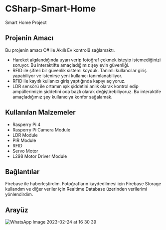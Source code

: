 # CSharp-Smart-Home
Smart Home Project 

## Projenin Amacı

Bu projenin amacı C# ile Akıllı Ev kontrolü sağlamaktı. 
- Hareket algılandığında uyarı verip fotoğraf çekmek isteyip istemediğinizi soruyor. Bu interaktifte amaçladığımız şey evin güvenliği.
- RFID ile şifreli bir güvenlik sistemi koyduk. Tanımlı kullancılar giriş yapabiliyor ve istenirse yeni kullanıcı tanımlanabiliyor.
- RFID ile kayıtlı kullanıcı giriş yaptığında kapıyı açıyoruz. 
- LDR sensörü ile ortamın ışık şiddetini anlık olarak kontrol edip ampüllerimizin şiddetini oda bazlı olarak değiştirebiliyoruz. Bu interaktife amaçladığımız şey kullanıcıya konfor sağalamak.<br/>
## Kullanılan Malzemeler

- Rasperry Pi 4
- Rasperry Pi Camera Module 
- LDR Module
- PIR Module
- RFID
- Servo Motor
- L298 Motor Driver Module

## Bağlantılar

Firebase ile haberleştirdim. Fotoğrafların kaydedilmesi için Firebase Storage kullandım ve diğer veriler için Realtime Database üzerinden verilerimi yönlendirdim.

## Arayüz 

![WhatsApp Image 2023-02-24 at 16 30 39](https://user-images.githubusercontent.com/126258725/221198173-c86d080b-2a87-473d-890c-6e4e3b8f51ad.jpeg)


